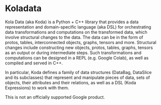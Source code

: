 # Koladata

Kola Data (aka Koda) is a Python + C++ library that provides a data
representation and domain-specific language (aka DSL) for orchestrating data
transformations and computations on the transformed data, which involve
structural changes to the data. The data can be in the form of protos, tables,
interconnected objects, graphs, tensors and more. Structural changes include
constructing new objects, protos, tables, graphs, tensors as an output or during
intermediate steps. Such transformations and computations can be designed in a
REPL (e.g. Google Colab), as well as compiled and served in C++.

In particular, Koda defines a family of data structures (DataBag, DataSlice and
its subclasses) that represent and manipulate pieces of data, sets of objects,
their attributes and their relations, as well as a DSL (Koda Expressions) to
work with them.

This is not an officially supported Google product.
